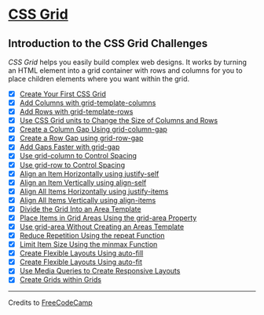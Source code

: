 # [CSS Grid](https://learn.freecodecamp.org/responsive-web-design/css-grid/)

## Introduction to the CSS Grid Challenges

_CSS Grid_ helps you easily build complex web designs. It works by turning an HTML element into a grid container with rows and columns for you to place children elements where you want within the grid.

- [x] [Create Your First CSS Grid](01-create-your-first-css-grid.md)
- [x] [Add Columns with grid-template-columns](02-add-columns-with-grid-template-columns.md)
- [x] [Add Rows with grid-template-rows](03-add-rows-with-grid-template-rows.md)
- [x] [Use CSS Grid units to Change the Size of Columns and Rows](04-use-css-grid-units-to-change-the-size-of-columns-and-rows.md)
- [x] [Create a Column Gap Using grid-column-gap](05-create-a-column-gap-using-grid-column-gap.md)
- [x] [Create a Row Gap using grid-row-gap](06-create-a-row-gap-using-grid-row-gap.md)
- [x] [Add Gaps Faster with grid-gap](07-add-gaps-faster-with-grid-gap.md)
- [x] [Use grid-column to Control Spacing](08-use-grid-column-to-control-spacing.md)
- [x] [Use grid-row to Control Spacing](09-use-grid-row-to-control-spacing.md)
- [x] [Align an Item Horizontally using justify-self](10-align-an-item-horizontally-using-justify-self.md)
- [x] [Align an Item Vertically using align-self](11-align-an-item-vertically-using-align-self.md)
- [x] [Align All Items Horizontally using justify-items](12-align-all-items-horizontally-using-justify-items.md)
- [x] [Align All Items Vertically using align-items](13-align-all-items-vertically-using-align-items.md)
- [x] [Divide the Grid Into an Area Template](14-divide-the-grid-into-an-area-template.md)
- [x] [Place Items in Grid Areas Using the grid-area Property](15-place-items-in-grid-areas-using-the-grid-area-property.md)
- [x] [Use grid-area Without Creating an Areas Template](16-use-grid-area-without-creating-an-areas-template.md)
- [x] [Reduce Repetition Using the repeat Function](17-reduce-repetition-using-the-repeat-function.md)
- [x] [Limit Item Size Using the minmax Function](18-limit-item-size-using-the-minmax-function.md)
- [x] [Create Flexible Layouts Using auto-fill](19-create-flexible-layouts-using-auto-fill.md)
- [x] [Create Flexible Layouts Using auto-fit](20-create-flexible-layouts-using-auto-fit.md)
- [x] [Use Media Queries to Create Responsive Layouts](21-use-media-queries-to-create-responsive-layouts.md)
- [x] [Create Grids within Grids](22-create-grids-within-grids.md)

---

Credits to [FreeCodeCamp](https://www.freecodecamp.org/)